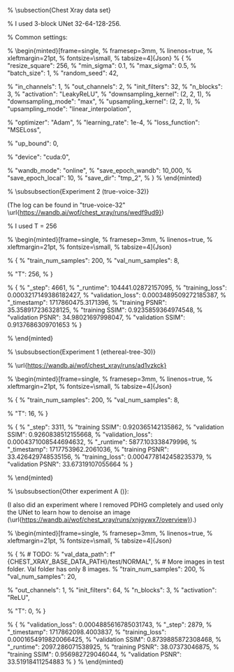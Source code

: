 % \subsection{Chest Xray data set}

% I used 3-block UNet 32-64-128-256. 

% Common settings:

% \begin{minted}[frame=single,
%                framesep=3mm,
%                linenos=true,
%                xleftmargin=21pt,
%                fontsize=\small,
%                tabsize=4]{Json}
% {
%     "resize_square": 256,
%     "min_sigma": 0.1,
%     "max_sigma": 0.5,
%     "batch_size": 1,
%     "random_seed": 42,

%     "in_channels": 1,
%     "out_channels": 2,
%     "init_filters": 32,
%     "n_blocks": 3,
%     "activation": "LeakyReLU",
%     "downsampling_kernel": (2, 2, 1),
%     "downsampling_mode": "max",
%     "upsampling_kernel": (2, 2, 1),
%     "upsampling_mode": "linear_interpolation",

%     "optimizer": "Adam",
%     "learning_rate": 1e-4,
%     "loss_function": "MSELoss",

%     "up_bound": 0,
    
%     "device": "cuda:0",

%     "wandb_mode": "online",
%     "save_epoch_wandb": 10_000,
%     "save_epoch_local": 10,
%     "save_dir": "tmp_2",
% }
% \end{minted}



% \subsubsection{Experiment 2 (true-voice-32)}

(The log can be found in 
"true-voice-32" \url{https://wandb.ai/wof/chest_xray/runs/wedf9ud9})

% I used T = 256

% \begin{minted}[frame=single,
%                 framesep=3mm,
%                 linenos=true,
%                 xleftmargin=21pt,
%                 fontsize=\small,
%                 tabsize=4]{Json}

% {
%     "train_num_samples": 200,
%     "val_num_samples": 8,

%     "T": 256,
% }

% {
%   "_step": 4661,
%   "_runtime": 104441.02872157095,
%   "training_loss": 0.0003217149386182427,
%   "validation_loss": 0.0003489509272185387,
%   "_timestamp": 1717860475.3171396,
%   "training PSNR": 35.358917236328125,
%   "training SSIM": 0.9235859364974548,
%   "validation PSNR": 34.98021697998047,
%   "validation SSIM": 0.9137686309701653
% }
    
% \end{minted}



% \subsubsection{Experiment 1 (ethereal-tree-30)}

%     \url{https://wandb.ai/wof/chest_xray/runs/ad1vzkck}

%     \begin{minted}[frame=single,
%                    framesep=3mm,
%                    linenos=true,
%                    xleftmargin=21pt,
%                    fontsize=\small,
%                    tabsize=4]{Json}
    
%     {
%         "train_num_samples": 200,
%         "val_num_samples": 8,
    
%         "T": 16,
%     }
    
%     {
%       "_step": 3311,
%       "training SSIM": 0.920365142135862,
%       "validation SSIM": 0.9260838512155668,
%       "validation_loss": 0.0004371008544694632,
%       "_runtime": 5877.103338479996,
%       "_timestamp": 1717753962.2061036,
%       "training PSNR": 33.426429748535156,
%       "training_loss": 0.0004778142458235379,
%       "validation PSNR": 33.67319107055664
%     }
    
%     \end{minted}



% \subsubsection{Other experiment A ()}:



(I also did an experiment where I removed PDHG completely and used only the UNet to learn how to denoise an image (\url{https://wandb.ai/wof/chest_xray/runs/xnjgywx7/overview}).)

% \begin{minted}[frame=single,
%                 framesep=3mm,
%                 linenos=true,
%                 xleftmargin=21pt,
%                 fontsize=\small,
%                 tabsize=4]{Json}

% {
%     # TODO: 
%     "val_data_path": f"{CHEST_XRAY_BASE_DATA_PATH}/test/NORMAL", 
%     # More images in test folder. Val folder has only 8 images.
%     "train_num_samples": 200,
%     "val_num_samples": 20,

%     "out_channels": 1,
%     "init_filters": 64,
%     "n_blocks": 3,
%     "activation": "ReLU",
    
%     "T": 0,
% }

% {
%   "validation_loss": 0.0004885616785031743,
%   "_step": 2879,
%   "_timestamp": 1717862098.4003837,
%   "training_loss": 0.0001654919820066425,
%   "validation SSIM": 0.8739885872308468,
%   "_runtime": 2097.286071538925,
%   "training PSNR": 38.07373046875,
%   "training SSIM": 0.956982729046044,
%   "validation PSNR": 33.51918411254883
% }
% \end{minted}

